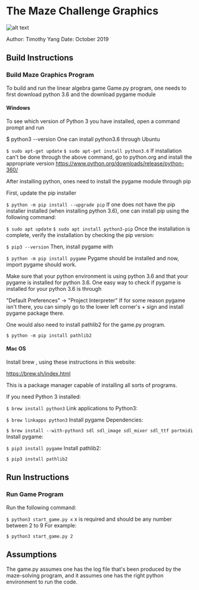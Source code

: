 
# The Maze Challenge Graphics

![alt text](https://github.com/timothyyang21/dev-sample-2/demo_pic.png)

Author: Timothy Yang
Date: October 2019

## Build Instructions

### Build Maze Graphics Program
To build and run the linear algebra game Game.py program, one needs to first download python 3.6 and the download pygame module

#### Windows
To see which version of Python 3 you have installed, open a command prompt and run

$ python3 --version
One can install python3.6 through Ubuntu

``` $ sudo apt-get update ```
``` $ sudo apt-get install python3.6 ```
If installation can't be done through the above command, go to python.org and install the appropriate version https://www.python.org/downloads/release/python-360/

After installing python, ones need to install the pygame module through pip

First, update the pip installer

``` $ python -m pip install --upgrade pip ```
If one does not have the pip installer installed (when installing python 3.6), one can install pip using the following command:

``` $ sudo apt update ```
``` $ sudo apt install python3-pip ```
Once the installation is complete, verify the installation by checking the pip version:

``` $ pip3 --version ```
Then, install pygame with

``` $ python -m pip install pygame ```
Pygame should be installed and now, import pygame should work.

Make sure that your python environment is using python 3.6 and that your pygame is installed for python 3.6. One easy way to check if pygame is installed for your python 3.6 is through

"Default Preferences" -> "Project Interpreter" 
If for some reason pygame isn't there, you can simply go to the lower left corner's + sign and install pygame package there.

One would also need to install pathlib2 for the game.py program.

``` $ python -m pip install pathlib2 ```

#### Mac OS
Install brew , using these instructions in this website:

https://brew.sh/index.html

This is a package manager capable of installing all sorts of programs.

If you need Python 3 installed:

``` $ brew install python3 ```
Link applications to Python3:

``` $ brew linkapps python3 ```
Install pygame Dependencies:

``` $ brew install --with-python3 sdl sdl_image sdl_mixer sdl_ttf portmidi ```
Install pygame:

``` $ pip3 install pygame ```
Install pathlib2:

``` $ pip3 install pathlib2 ```

## Run Instructions

### Run Game Program
Run the following command:

``` $ python3 start_game.py x ```
x is required and should be any number between 2 to 9
For example:

``` $ python3 start_game.py 2 ```

## Assumptions

The game.py assumes one has the log file that's been produced by the maze-solving program, and it assumes one has the right python environment to run the code.


